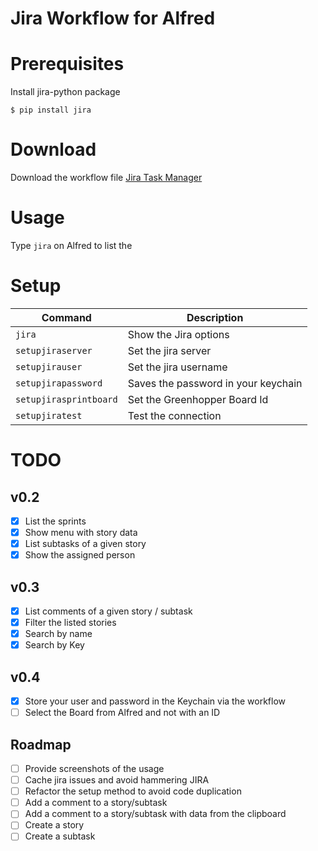 # Jira Workflow for Alfred

# Prerequisites

Install jira-python package

```
$ pip install jira
```

# Download

Download the workflow file [Jira Task Manager](Jira%20Task%20Manager.alfredworkflow)

# Usage

Type `jira` on Alfred to list the 

# Setup

| Command | Description |
| ------- | ------------|
| `jira`                 | Show the Jira options |
| `setupjiraserver`      | Set the jira server            |
| `setupjirauser`        | Set the jira username          |
| `setupjirapassword`    | Saves the password in your keychain |
| `setupjirasprintboard` | Set the Greenhopper Board Id |
| `setupjiratest`        | Test the connection|

# TODO

## v0.2
- [x] List the sprints
- [x] Show menu with story data
- [x] List subtasks of a given story
- [x] Show the assigned person

## v0.3
- [x] List comments of a given story / subtask
- [x] Filter the listed stories
- [x] Search by name
- [x] Search by Key

## v0.4
- [x] Store your user and password in the Keychain via the workflow
- [ ] Select the Board from Alfred and not with an ID

## Roadmap
- [ ] Provide screenshots of the usage
- [ ] Cache jira issues and avoid hammering JIRA
- [ ] Refactor the setup method to avoid code duplication
- [ ] Add a comment to a story/subtask
- [ ] Add a comment to a story/subtask with data from the clipboard
- [ ] Create a story
- [ ] Create a subtask 
